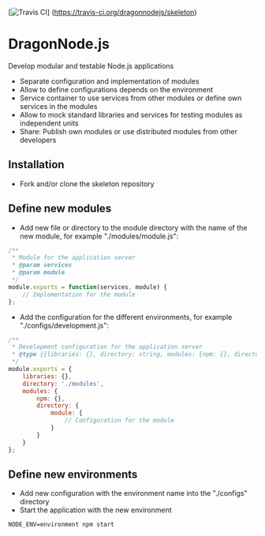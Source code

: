 [![Travis CI](https://travis-ci.org/dragonnodejs/skeleton.svg?branch=master "Travis CI")]
    (https://travis-ci.org/dragonnodejs/skeleton)

# DragonNode.js
Develop modular and testable Node.js applications
- Separate configuration and implementation of modules
- Allow to define configurations depends on the environment
- Service container to use services from other modules or define own services in the modules
- Allow to mock standard libraries and services for testing modules as independent units
- Share: Publish own modules or use distributed modules from other developers

## Installation
- Fork and/or clone the skeleton repository

## Define new modules
- Add new file or directory to the module directory with the name of the new module, for example "./modules/module.js":
```javascript
/**
 * Module for the application server
 * @param services
 * @param module
 */
module.exports = function(services, module) {
    // Implementation for the module
};
```
- Add the configuration for the different environments, for example "./configs/development.js":
```javascript
/**
 * Development configuration for the application server
 * @type {{libraries: {}, directory: string, modules: {npm: {}, directory: {}}}}
 */
module.exports = {
    libraries: {},
    directory: './modules',
    modules: {
        npm: {},
        directory: {
            module: {
                // Configuration for the module
            }
        }
    }
};
```

## Define new environments
- Add new configuration with the environment name into the "./configs" directory
- Start the application with the new environment
```
NODE_ENV=environment npm start
```
